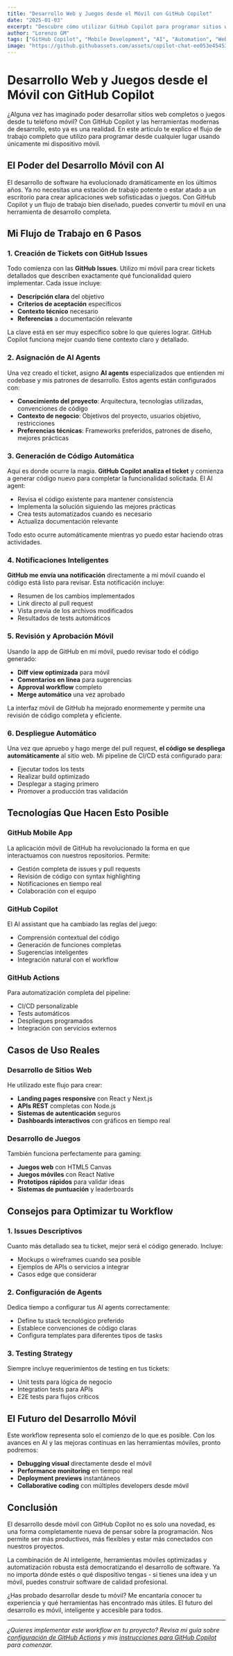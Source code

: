 ```yaml
---
title: "Desarrollo Web y Juegos desde el Móvil con GitHub Copilot"
date: "2025-01-03"
excerpt: "Descubre cómo utilizar GitHub Copilot para programar sitios web y juegos completamente desde tu dispositivo móvil. Una guía completa del flujo de trabajo moderno con AI agents y automatización."
author: "Lorenzo GM"
tags: ["GitHub Copilot", "Mobile Development", "AI", "Automation", "Web Development", "Game Development"]
image: "https://github.githubassets.com/assets/copilot-chat-ee053e45453d.png"
---
```


# Desarrollo Web y Juegos desde el Móvil con GitHub Copilot

¿Alguna vez has imaginado poder desarrollar sitios web completos o juegos desde tu teléfono móvil? Con GitHub Copilot y las herramientas modernas de desarrollo, esto ya es una realidad. En este artículo te explico el flujo de trabajo completo que utilizo para programar desde cualquier lugar usando únicamente mi dispositivo móvil.

## El Poder del Desarrollo Móvil con AI

El desarrollo de software ha evolucionado dramáticamente en los últimos años. Ya no necesitas una estación de trabajo potente o estar atado a un escritorio para crear aplicaciones web sofisticadas o juegos. Con GitHub Copilot y un flujo de trabajo bien diseñado, puedes convertir tu móvil en una herramienta de desarrollo completa.

## Mi Flujo de Trabajo en 6 Pasos

### 1. Creación de Tickets con GitHub Issues

Todo comienza con las **GitHub Issues**. Utilizo mi móvil para crear tickets detallados que describen exactamente qué funcionalidad quiero implementar. Cada issue incluye:

- **Descripción clara** del objetivo
- **Criterios de aceptación** específicos
- **Contexto técnico** necesario
- **Referencias** a documentación relevante

La clave está en ser muy específico sobre lo que quieres lograr. GitHub Copilot funciona mejor cuando tiene contexto claro y detallado.

### 2. Asignación de AI Agents

Una vez creado el ticket, asigno **AI agents** especializados que entienden mi codebase y mis patrones de desarrollo. Estos agents están configurados con:

- **Conocimiento del proyecto**: Arquitectura, tecnologías utilizadas, convenciones de código
- **Contexto de negocio**: Objetivos del proyecto, usuarios objetivo, restricciones
- **Preferencias técnicas**: Frameworks preferidos, patrones de diseño, mejores prácticas

### 3. Generación de Código Automática

Aquí es donde ocurre la magia. **GitHub Copilot analiza el ticket** y comienza a generar código nuevo para completar la funcionalidad solicitada. El AI agent:

- Revisa el código existente para mantener consistencia
- Implementa la solución siguiendo las mejores prácticas
- Crea tests automatizados cuando es necesario
- Actualiza documentación relevante

Todo esto ocurre automáticamente mientras yo puedo estar haciendo otras actividades.

### 4. Notificaciones Inteligentes

**GitHub me envía una notificación** directamente a mi móvil cuando el código está listo para revisar. Esta notificación incluye:

- Resumen de los cambios implementados
- Link directo al pull request
- Vista previa de los archivos modificados
- Resultados de tests automáticos

### 5. Revisión y Aprobación Móvil

Usando la app de GitHub en mi móvil, puedo revisar todo el código generado:

- **Diff view optimizada** para móvil
- **Comentarios en línea** para sugerencias
- **Approval workflow** completo
- **Merge automático** una vez aprobado

La interfaz móvil de GitHub ha mejorado enormemente y permite una revisión de código completa y eficiente.

### 6. Despliegue Automático

Una vez que apruebo y hago merge del pull request, **el código se despliega automáticamente** al sitio web. Mi pipeline de CI/CD está configurado para:

- Ejecutar todos los tests
- Realizar build optimizado
- Desplegar a staging primero
- Promover a producción tras validación

## Tecnologías Que Hacen Esto Posible

### GitHub Mobile App
La aplicación móvil de GitHub ha revolucionado la forma en que interactuamos con nuestros repositorios. Permite:
- Gestión completa de issues y pull requests
- Revisión de código con syntax highlighting
- Notificaciones en tiempo real
- Colaboración con el equipo

### GitHub Copilot
El AI assistant que ha cambiado las reglas del juego:
- Comprensión contextual del código
- Generación de funciones completas
- Sugerencias inteligentes
- Integración natural con el workflow

### GitHub Actions
Para automatización completa del pipeline:
- CI/CD personalizable
- Tests automáticos
- Despliegues programados
- Integración con servicios externos

## Casos de Uso Reales

### Desarrollo de Sitios Web
He utilizado este flujo para crear:
- **Landing pages responsive** con React y Next.js
- **APIs REST** completas con Node.js
- **Sistemas de autenticación** seguros
- **Dashboards interactivos** con gráficos en tiempo real

### Desarrollo de Juegos
También funciona perfectamente para gaming:
- **Juegos web** con HTML5 Canvas
- **Juegos móviles** con React Native
- **Prototipos rápidos** para validar ideas
- **Sistemas de puntuación** y leaderboards

## Consejos para Optimizar tu Workflow

### 1. Issues Descriptivos
Cuanto más detallado sea tu ticket, mejor será el código generado. Incluye:
- Mockups o wireframes cuando sea posible
- Ejemplos de APIs o servicios a integrar
- Casos edge que considerar

### 2. Configuración de Agents
Dedica tiempo a configurar tus AI agents correctamente:
- Define tu stack tecnológico preferido
- Establece convenciones de código claras
- Configura templates para diferentes tipos de tasks

### 3. Testing Strategy
Siempre incluye requerimientos de testing en tus tickets:
- Unit tests para lógica de negocio
- Integration tests para APIs
- E2E tests para flujos críticos

## El Futuro del Desarrollo Móvil

Este workflow representa solo el comienzo de lo que es posible. Con los avances en AI y las mejoras continuas en las herramientas móviles, pronto podremos:

- **Debugging visual** directamente desde el móvil
- **Performance monitoring** en tiempo real
- **Deployment previews** instantáneos
- **Collaborative coding** con múltiples developers desde móvil

## Conclusión

El desarrollo desde móvil con GitHub Copilot no es solo una novedad, es una forma completamente nueva de pensar sobre la programación. Nos permite ser más productivos, más flexibles y estar más conectados con nuestros proyectos.

La combinación de AI inteligente, herramientas móviles optimizadas y automatización robusta está democratizando el desarrollo de software. Ya no importa dónde estés o qué dispositivo tengas - si tienes una idea y un móvil, puedes construir software de calidad profesional.

¿Has probado desarrollar desde tu móvil? Me encantaría conocer tu experiencia y qué herramientas has encontrado más útiles. El futuro del desarrollo es móvil, inteligente y accesible para todos.

---

*¿Quieres implementar este workflow en tu proyecto? Revisa mi guía sobre [configuración de GitHub Actions](/blog/qa-automation) y mis [instrucciones para GitHub Copilot](/blog/my-github-copilot-instructions) para comenzar.*